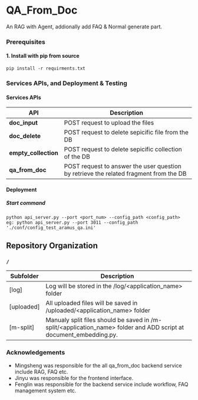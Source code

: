 # QA_From_Doc

An RAG with Agent, addionally add FAQ & Normal generate part.

### Prerequisites

#### 1. Install with pip from source

```
pip install -r requirments.txt
```

### Services APIs, and Deployment & Testing

#### Services APIs

| API             | Description                                                  |
| --------------- | ------------------------------------------------------------ |
| **doc_input** | POST request to upload the files|
| **doc_delete** | POST request to delete sepicific file from the DB |
| **empty_collection** | POST request to delete sepicific collection of the DB |
| **qa_from_doc** | POST request to answer the user question by retrieve the related fragment from the DB |

#### Deployment
##### Start command

```
python api_server.py --port <port_num> --config_path <config_path> 
eg: python api_server.py --port 3011 --config_path './conf/config_test_aramus_qa.ini'
```

## Repository Organization

### `/`

| Subfolder                                                    | Description                                                  |
| ------------------------------------------------------------ | ------------------------------------------------------------ |
| [log] | Log will be stored in the /log/<application_name> folder |
| [uploaded] | All uploaded files will be saved in /uploaded/<application_name> folder |
| [m-split] | Manualy split files should be saved in /m-split/<application_name> folder and ADD script at document_embedding.py.  |

### Acknowledgements

* Mingsheng was responsible for the all qa_from_doc backend service include RAG, FAQ etc.
* Jinyu was responsible for the frontend interface.
* Fenglin was responsible for the backend service include workflow, FAQ management system etc.

